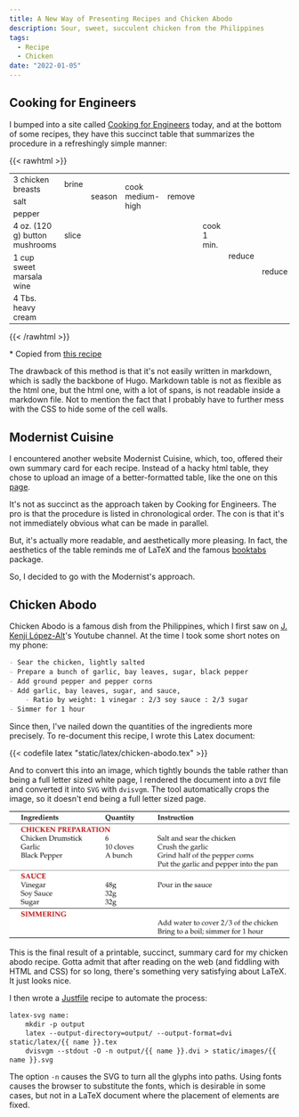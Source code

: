 ```yaml
---
title: A New Way of Presenting Recipes and Chicken Abodo
description: Sour, sweet, succulent chicken from the Philippines
tags:
  - Recipe
  - Chicken
date: "2022-01-05"
---
```


## Cooking for Engineers

I bumped into a site called [Cooking for Engineers](http://www.cookingforengineers.com/) today, and at the bottom of some recipes, they have this succinct table that summarizes the procedure in a refreshingly simple manner:

{{< rawhtml >}}
<table><tbody><tr><td><span itemprop="ingredient" itemscope="" itemtype="http://data-vocabulary.org/RecipeIngredient"><span itemprop="amount">3 chicken</span> <span itemprop="name">breasts</span></span></td><td>brine</td><td rowspan="3">season</td><td rowspan="3" class="vertical">cook medium-high</td><td rowspan="3">remove</td><td colspan="3" rowspan="3" class="righthide"></td><td rowspan="6" class="vertical">coat with sauce</td></tr><tr><td><span itemprop="ingredient" itemscope="" itemtype="http://data-vocabulary.org/RecipeIngredient"><span itemprop="name">salt</span></span></td><td rowspan="2" class="righthide"></td></tr><tr><td><span itemprop="ingredient" itemscope="" itemtype="http://data-vocabulary.org/RecipeIngredient"><span itemprop="name">pepper</span></span></td></tr><tr><td><span itemprop="ingredient" itemscope="" itemtype="http://data-vocabulary.org/RecipeIngredient"><span itemprop="amount">4 oz. (120 g)</span> <span itemprop="name">button mushrooms</span></span></td><td>slice</td><td colspan="3" class="righthide"></td><td>cook 1 min.</td><td rowspan="2" class="vertical">reduce</td><td rowspan="3" class="vertical">reduce</td></tr><tr><td><span itemprop="ingredient" itemscope="" itemtype="http://data-vocabulary.org/RecipeIngredient"><span itemprop="amount">1 cup</span> <span itemprop="name">sweet marsala wine</span></span></td><td colspan="5" class="righthide"></td></tr><tr><td><span itemprop="ingredient" itemscope="" itemtype="http://data-vocabulary.org/RecipeIngredient"><span itemprop="amount">4 Tbs.</span> <span itemprop="name">heavy cream</span></span></td><td colspan="6" class="righthide"></td></tr></tbody></table>
{{< /rawhtml >}}

\* Copied from [this recipe](http://www.cookingforengineers.com/recipe/59/Chicken-Mushroom-Marsala)

The drawback of this method is that it's not easily written in markdown, which is sadly the backbone of Hugo. Markdown table is not as flexible as the html one, but the html one, with a lot of spans, is not readable inside a markdown file. Not to mention the fact that I probably have to further mess with the CSS to hide some of the cell walls.

## Modernist Cuisine

I encountered another website Modernist Cuisine, which, too, offered their own summary card for each recipe. Instead of a hacky html table, they chose to upload an image of a better-formatted table, like the one on this [page](https://modernistcuisine.com/recipes/hanukkah-short-ribs/).

It's not as succinct as the approach taken by Cooking for Engineers. The pro is that the procedure is listed in chronological order. The con is that it's not immediately obvious what can be made in parallel.

But, it's actually more readable, and aesthetically more pleasing. In fact, the aesthetics of the table reminds me of LaTeX and the famous [booktabs](https://ctan.org/pkg/booktabs) package.

So, I decided to go with the Modernist's approach.

## Chicken Abodo

Chicken Abodo is a famous dish from the Philippines, which I first saw on [J. Kenji López-Alt](http://www.kenjilopezalt.com/)'s Youtube channel. At the time I took some short notes on my phone:

```markdown
- Sear the chicken, lightly salted
- Prepare a bunch of garlic, bay leaves, sugar, black pepper
- Add ground pepper and pepper corns
- Add garlic, bay leaves, sugar, and sauce,
    - Ratio by weight: 1 vinegar : 2/3 soy sauce : 2/3 sugar
- Simmer for 1 hour
```

Since then, I've nailed down the quantities of the ingredients more precisely. To re-document this recipe, I wrote this Latex document:

{{< codefile latex "static/latex/chicken-abodo.tex" >}}

And to convert this into an image, which tightly bounds the table rather than being a full letter sized white page, I rendered the document into a `DVI` file and converted it into `SVG` with `dvisvgm`. The tool automatically crops the image, so it doesn't end being a full letter sized page.

![Recipe Summary for Chicken Abodo](/images/chicken-abodo.svg)

This is the final result of a printable, succinct, summary card for my chicken abodo recipe. Gotta admit that after reading on the web (and fiddling with HTML and CSS) for so long, there's something very satisfying about LaTeX. It just looks nice.

I then wrote a [Justfile](https://github.com/casey/just) recipe to automate the process:

```
latex-svg name:
    mkdir -p output
    latex --output-directory=output/ --output-format=dvi static/latex/{{ name }}.tex
    dvisvgm --stdout -O -n output/{{ name }}.dvi > static/images/{{ name }}.svg
```

The option `-n` causes the SVG to turn all the glyphs into paths. Using fonts causes the browser to substitute the fonts, which is desirable in some cases, but not in a LaTeX document where the placement of elements are fixed.
